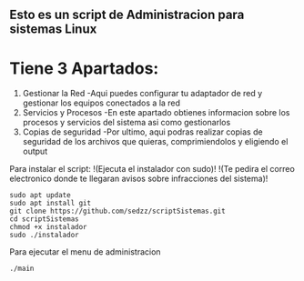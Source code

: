 ## Esto es un script de Administracion para sistemas Linux

# Tiene 3 Apartados:
1. Gestionar la Red
  -Aqui puedes configurar tu adaptador de red y gestionar los equipos conectados a la red
2. Servicios y Procesos
  -En este apartado obtienes informacion sobre los procesos y servicios del sistema asi como gestionarlos
3. Copias de seguridad
  -Por ultimo, aqui podras realizar copias de seguridad de los archivos que quieras, comprimiendolos y eligiendo el output

Para instalar el script:
!(Ejecuta el instalador con sudo)!
!(Te pedira el correo electronico donde te llegaran avisos sobre infracciones del sistema)!

```
sudo apt update
sudo apt install git
git clone https://github.com/sedzz/scriptSistemas.git
cd scriptSistemas
chmod +x instalador
sudo ./instalador
```
Para ejecutar el menu de administracion
```
./main
```
